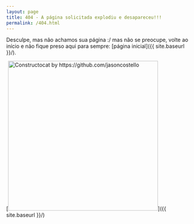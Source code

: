 ```yaml
---
layout: page
title: 404 - A página solicitada explodiu e desapareceu!!!
permalink: /404.html
---
```


Desculpe, mas não achamos sua página :/ mas não se preocupe, volte ao início e não fique preso aqui para sempre: [página inicial]({{ site.baseurl }}/).

[<img src="{{ site.baseurl }}/images/404.jpg" alt="Constructocat by https://github.com/jasoncostello" style="width: 400px;"/>]({{ site.baseurl }}/)
